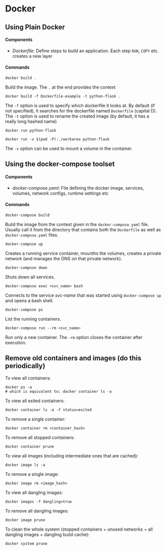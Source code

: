 # Docker


## Using Plain Docker

#### Components
- _Dockerfile_: Define steps to build an application. Each step `RUN`, `COPY` etc. creates a new layer

#### Commands
```
docker build .
```
Build the image. The `.` at the end provides the context

```
docker build -f Dockerfile-example -t python-flask .
```
The `-f` option is used to specify which dockerfile it looks at. By default (if not specified), it searches for the dockerfile named `Dockerfile` (capital D). The `-t` option is used to rename the created image (by default, it has a really long hashed name)

```
docker run python-flask
```
```
docker run -v $(pwd -P):./workarea python-flask
```
The `-v` option can be used to mount a volume in the container.




## Using the docker-compose toolset

#### Components
- _docker-compose.yaml_: File defining the docker image, services, volumes, network configs, runtime settings etc

#### Commands
```
docker-compose build
```
Build the image from the context given in the `docker-compose.yaml` file. Usually call it from the directory that contains both the `Dockerfile` as well as `docker-compose.yaml` files.

```
docker-compose up
```
Creates a running service container, mounths the volumes, creates a private network (and manages the DNS on that private network).

```
docker-compose down
```
Shuts down all services.

```
docker-compose exec <svc_name> bash
```
Connects to the service _svc-name_ that was started using `docker-compose up` and opens a bash shell.

```
docker-compose ps
```
List the running containers.

```
docker-compose run --rm <svc_name>
```
Run only a new container. The `-rm` option closes the container after execution.





## Remove old containers and images (do this periodically)
To view all containers:
```
docker ps -a 
# which is equivalent to: docker container ls -a
```

To view all exited containers:
```
docker container ls -a -f status=exited
```

To remove a single container:
```
docker container rm <container_hash>
```

To remove all stopped containers:
```
docker container prune
```

To view all images (including intermediate ones that are cached):
```
docker image ls -a
```

To remove a single image:
```
docker image rm <image_hash>
```

To view all dangling images:
```
docker images -f dangling=true
```

To remove all dangling images:
```
docker image prune
```

To clean the whole system (stopped containers + unused networks + all dangling images + dangling build cache):
```
docker system prune
```
